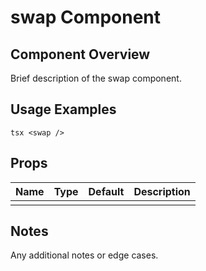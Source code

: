 # swap Component

## Component Overview

Brief description of the swap component.

## Usage Examples

`tsx
<swap />
`

## Props

| Name | Type | Default | Description |
| ---- | ---- | ------- | ----------- |
|      |      |         |             |

## Notes

Any additional notes or edge cases.
